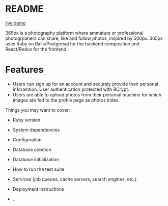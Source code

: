# README
[live demo](https://my365px.herokuapp.com/#/)

365px is a photography platform where ammature or professional photogrpahers can share, like and follow photos, inspired by 500px. 365px uses Ruby on Rails/Postgresql for the backend composition and React/Redux for the frontend


# Features
- Users can sign up for an account and securely provide their personal inforamtion. User authentication protected with BCrypt.
- Users are able to upload photos from their personal machine for which images are fed to the profile page as photos index.

Things you may want to cover:

* Ruby version

* System dependencies

* Configuration

* Database creation

* Database initialization

* How to run the test suite

* Services (job queues, cache servers, search engines, etc.)

* Deployment instructions

* ...
